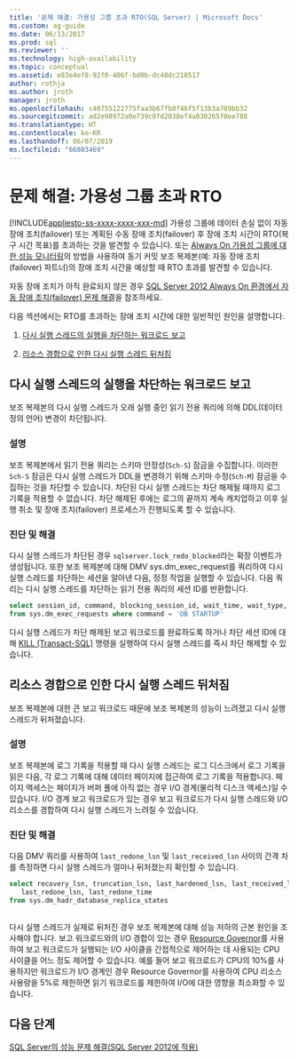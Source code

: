 ```yaml
---
title: '문제 해결: 가용성 그룹 초과 RTO(SQL Server) | Microsoft Docs'
ms.custom: ag-guide
ms.date: 06/13/2017
ms.prod: sql
ms.reviewer: ''
ms.technology: high-availability
ms.topic: conceptual
ms.assetid: e83e4ef8-92f0-406f-bd0b-dc48dc210517
author: rothja
ms.author: jroth
manager: jroth
ms.openlocfilehash: c40755122775faa3b67fb0f46f5f13b3a789bb32
ms.sourcegitcommit: ad2e98972a0e739c0fd2038ef4a030265f0ee788
ms.translationtype: HT
ms.contentlocale: ko-KR
ms.lasthandoff: 06/07/2019
ms.locfileid: "66803469"
---
```

# <a name="troubleshoot-availability-group-exceeded-rto"></a>문제 해결: 가용성 그룹 초과 RTO
[!INCLUDE[appliesto-ss-xxxx-xxxx-xxx-md](../../../includes/appliesto-ss-xxxx-xxxx-xxx-md.md)]
  가용성 그룹에 데이터 손실 없이 자동 장애 조치(failover) 또는 계획된 수동 장애 조치(failover) 후 장애 조치 시간이 RTO(복구 시간 목표)를 초과하는 것을 발견할 수 있습니다. 또는 [Always On 가용성 그룹에 대한 성능 모니터링](monitor-performance-for-always-on-availability-groups.md)의 방법을 사용하여 동기 커밋 보조 복제본(예: 자동 장애 조치(failover) 파트너)의 장애 조치 시간을 예상할 때 RTO 초과를 발견할 수 있습니다.  
  
 자동 장애 조치가 아직 완료되지 않은 경우 [SQL Server 2012 Always On 환경에서 자동 장애 조치(failover) 문제 해결](https://support.microsoft.com/kb/2833707)을 참조하세요.  
  
 다음 섹션에서는 RTO를 초과하는 장애 조치 시간에 대한 일반적인 원인을 설명합니다.  
  
1.  [다시 실행 스레드의 실행을 차단하는 워크로드 보고](#BKMK_REDOBLOCK)  
  
2.  [리소스 경합으로 인한 다시 실행 스레드 뒤처짐](#BKMK_CONTENTION)  
  
##  <a name="BKMK_REDOBLOCK"></a> 다시 실행 스레드의 실행을 차단하는 워크로드 보고  
 보조 복제본의 다시 실행 스레드가 오래 실행 중인 읽기 전용 쿼리에 의해 DDL(데이터 정의 언어) 변경이 차단됩니다.  
  
### <a name="explanation"></a>설명  
 보조 복제본에서 읽기 전용 쿼리는 스키마 안정성(`Sch-S`) 잠금을 수집합니다. 이러한 `Sch-S` 잠금은 다시 실행 스레드가 DDL을 변경하기 위해 스키마 수정(`Sch-M`) 잠금을 수집하는 것을 차단할 수 있습니다. 차단된 다시 실행 스레드는 차단 해제될 때까지 로그 기록을 적용할 수 없습니다. 차단 해제된 후에는 로그의 끝까지 계속 캐치업하고 이후 실행 취소 및 장애 조치(failover) 프로세스가 진행되도록 할 수 있습니다.  
  
### <a name="diagnosis-and-resolution"></a>진단 및 해결  
 다시 실행 스레드가 차단된 경우 `sqlserver.lock_redo_blocked`라는 확장 이벤트가 생성됩니다. 또한 보조 복제본에 대해 DMV sys.dm_exec_request를 쿼리하여 다시 실행 스레드를 차단하는 세션을 알아낸 다음, 정정 작업을 실행할 수 있습니다. 다음 쿼리는 다시 실행 스레드를 차단하는 읽기 전용 쿼리의 세션 ID를 반환합니다.  
  
```sql  
select session_id, command, blocking_session_id, wait_time, wait_type, wait_resource   
from sys.dm_exec_requests where command = 'DB STARTUP'  
```  
  
 다시 실행 스레드가 차단 해제된 보고 워크로드를 완료하도록 하거나 차단 세션 ID에 대해 [KILL &#40;Transact-SQL&#41;](~/t-sql/language-elements/kill-transact-sql.md) 명령을 실행하여 다시 실행 스레드를 즉시 차단 해제할 수 있습니다.  
  
##  <a name="BKMK_CONTENTION"></a> 리소스 경합으로 인한 다시 실행 스레드 뒤처짐  
 보조 복제본에 대한 큰 보고 워크로드 때문에 보조 복제본의 성능이 느려졌고 다시 실행 스레드가 뒤처졌습니다.  
  
### <a name="explanation"></a>설명  
 보조 복제본에 로그 기록을 적용할 때 다시 실행 스레드는 로그 디스크에서 로그 기록을 읽은 다음, 각 로그 기록에 대해 데이터 페이지에 접근하여 로그 기록을 적용합니다. 페이지 액세스는 페이지가 버퍼 풀에 아직 없는 경우 I/O 경계(물리적 디스크 액세스)일 수 있습니다. I/O 경계 보고 워크로드가 있는 경우 보고 워크로드가 다시 실행 스레드와 I/O 리소스를 경합하여 다시 실행 스레드가 느려질 수 있습니다.  
  
### <a name="diagnosis-and-resolution"></a>진단 및 해결  
 다음 DMV 쿼리를 사용하여 `last_redone_lsn` 및 `last_received_lsn` 사이의 간격 차를 측정하면 다시 실행 스레드가 얼마나 뒤처졌는지 확인할 수 있습니다.  
  
```sql  
select recovery_lsn, truncation_lsn, last_hardened_lsn, last_received_lsn,   
   last_redone_lsn, last_redone_time  
from sys.dm_hadr_database_replica_states  
  
```  
  
 다시 실행 스레드가 실제로 뒤처진 경우 보조 복제본에 대해 성능 저하의 근본 원인을 조사해야 합니다. 보고 워크로드와의 I/O 경합이 있는 경우 [Resource Governor](~/relational-databases/resource-governor/resource-governor.md)를 사용하여 보고 워크로드가 실행되는 I/O 사이클을 간접적으로 제어하는 데 사용되는 CPU 사이클을 어느 정도 제어할 수 있습니다. 예를 들어 보고 워크로드가 CPU의 10%를 사용하지만 워크로드가 I/O 경계인 경우 Resource Governor를 사용하여 CPU 리소스 사용량을 5%로 제한하면 읽기 워크로드를 제한하여 I/O에 대한 영향을 최소화할 수 있습니다.  
  
## <a name="next-steps"></a>다음 단계  
 [SQL Server의 성능 문제 해결(SQL Server 2012에 적용)](https://msdn.microsoft.com/library/dd672789(v=SQL.100).aspx)  
  
  
